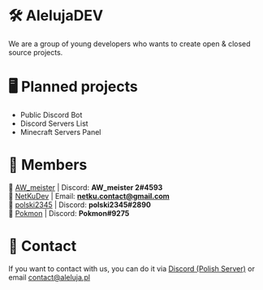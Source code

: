 # 🛠️ AlelujaDEV
We are a group of young developers who wants to create open & closed source projects.
# 🖥️ Planned projects
- Public Discord Bot
- Discord Servers List
- Minecraft Servers Panel
# 👥 Members
👦 [AW_meister](https://github.com/AWmeister546) | Discord: **AW_meister 2#4593**
<br>👦 [NetKuDev](https://github.com/NetKuDev) | Email: **netku.contact@gmail.com**
<br>👦 [polski2345](https://github.com/polski234567) | Discord: **polski2345#2890**
<br>👦 [Pokmon](https://github.com/pokmonarchi) | Discord: **Pokmon#9275**
# 📨 Contact
If you want to contact with us, you can do it via [Discord (Polish Server)](https://dc.aleluja.pl) or email contact@aleluja.pl
